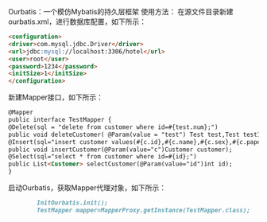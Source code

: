 Ourbatis：一个模仿Mybatis的持久层框架
使用方法：
在源文件目录新建ourbatis.xml，进行数据库配置，如下所示：
````markdown
<configuration>
<driver>com.mysql.jdbc.Driver</driver>
<url>jdbc:mysql://localhost:3306/hotel</url>
<user>root</user>
<password>1234</password>
<initSize>1</initSize>
</configuration>
````
新建Mapper接口，如下所示：
````markdown
@Mapper
public interface TestMapper {
@Delete(sql = "delete from customer where id=#{test.num};")	
public void deleteCustomer( @Param(value = "test") Test test,Test test1,@Param(value="test2") Test test2);
@Insert(sql="insert customer values(#{c.id},#{c.name},#{c.sex},#{c.papertype},#{c.papernumber},#{c.phonenumber});")
public void insertCustomer(@Param(value="c")Customer customer);
@Select(sql="select * from customer where id=#{id};")
public List<Customer> selectCustomer(@Param(value="id")int id);
}
````
启动Ourbatis，获取Mapper代理对象，如下所示：
````markdown
        InitOurbatis.init();
        TestMapper mapper=MapperProxy.getInstance(TestMapper.class);
````
